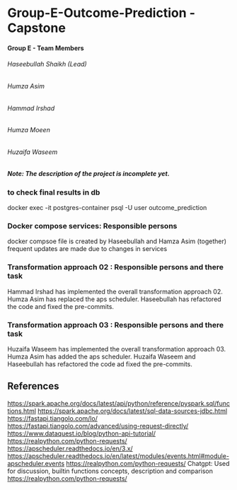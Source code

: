 # Group-E-Outcome-Prediction - Capstone

#### Group E - Team Members
###### Haseebullah Shaikh (Lead)
###### Humza Asim
###### Hammad Irshad
###### Humza Moeen
###### Huzaifa Waseem

##### Note: The description of the project is incomplete yet.

### to check final results in db
docker exec -it postgres-container psql -U user outcome_prediction

### Docker compose services: Responsible persons
docker compsoe file is created by Haseebullah and Hamza Asim (together)
frequent updates are made due to changes in services

### Transformation approach 02 : Responsible persons and there task
Hammad Irshad has implemented the overall transformation approach 02.
Humza Asim has replaced the aps scheduler.
Haseebullah has refactored the code and fixed the pre-commits.

### Transformation approach 03 : Responsible persons and there task
Huzaifa Waseem has implemented the overall transformation approach 03.
Humza Asim has added the aps scheduler.
Huzaifa Waseem and Haseebullah has refactored the code ad fixed the pre-commits.

## References
https://spark.apache.org/docs/latest/api/python/reference/pyspark.sql/functions.html 
https://spark.apache.org/docs/latest/sql-data-sources-jdbc.html 
https://fastapi.tiangolo.com/lo/ https://fastapi.tiangolo.com/advanced/using-request-directly/ 
https://www.dataquest.io/blog/python-api-tutorial/ https://realpython.com/python-requests/
https://apscheduler.readthedocs.io/en/3.x/
https://apscheduler.readthedocs.io/en/latest/modules/events.html#module-apscheduler.events
https://realpython.com/python-requests/
Chatgpt: Used for discussion, builtin functions concepts, description and comparison 
https://realpython.com/python-requests/

